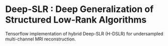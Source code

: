 # Deep-SLR : Deep Generalization of Structured Low-Rank Algorithms
Tensorflow implementation of hybrid Deep-SLR (H-DSLR) for undersampled multi-channel MRI reconstruction.
